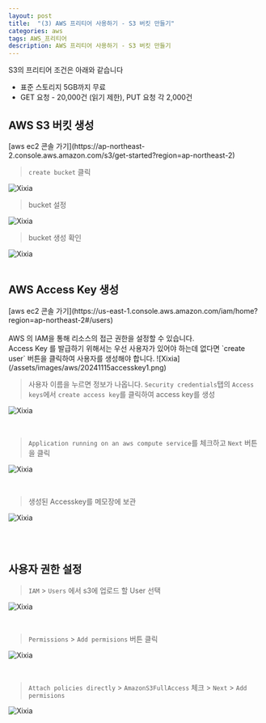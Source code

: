 ```yaml
---
layout: post
title:  "(3) AWS 프리티어 사용하기 - S3 버킷 만들기"
categories: aws
tags: AWS_프리티어
description: AWS 프리티어 사용하기 - S3 버킷 만들기
---
```


S3의 프리티어 조건은 아래와 같습니다

* 표준 스토리지 5GB까지 무료
* GET 요청 - 20,000건 (읽기 제한), PUT 요청 각 2,000건

<h2>
    <span class = "jjw_h2_style">AWS S3 버킷 생성</span>
</h2>
[aws ec2 콘솔 가기](https://ap-northeast-2.console.aws.amazon.com/s3/get-started?region=ap-northeast-2)
<br>


> `create bucket` 클릭

![Xixia](/assets/images/aws/20241115s3create.png)
<br>

> bucket 설정

![Xixia](/assets/images/aws/20241115s3create2.png)
<br>

> bucket 생성 확인

![Xixia](/assets/images/aws/20241115s3create3.png)
<br><br>

<h2>
    <span class = "jjw_h2_style">AWS Access Key 생성</span>
</h2>
[aws ec2 콘솔 가기](https://us-east-1.console.aws.amazon.com/iam/home?region=ap-northeast-2#/users)
<br><br>
AWS 의 IAM을 통해 리소스의 접근 권한을 설정할 수 있습니다.<br>
Access Key 를 발급하기 위해서는 우선 사용자가 있어야 하는데 없다면 `create user` 버튼을 클릭하여 사용자를 생성해야 합니다.
![Xixia](/assets/images/aws/20241115accesskey1.png)

<br>

> 사용자 이름을 누르면 정보가 나옵니다. `Security credentials`탭의 `Access keys`에서 `create access key`를 클릭하여 access key를 생성

![Xixia](/assets/images/aws/20241115accesskey4.png)

<br>

> `Application running on an aws compute service`를 체크하고 `Next` 버튼을 클릭

![Xixia](/assets/images/aws/20241115accesskey2.png)

<br>

> 생성된 Accesskey를 메모장에 보관

![Xixia](/assets/images/aws/20241115accesskey3.png)

<br><br>

<h2>
    <span class = "jjw_h2_style">사용자 권한 설정</span>
</h2>

> `IAM` > `Users` 에서 s3에 업로드 할 User 선택

![Xixia](/assets/images/aws/20241115s3create4.png)

<br> 

> `Permissions` > `Add permisions` 버튼 클릭

![Xixia](/assets/images/aws/20241115s3create5.png)

<br> 

>  `Attach policies directly` > `AmazonS3FullAccess` 체크 > `Next` > `Add permisions`

![Xixia](/assets/images/aws/20241115s3create6.png)
